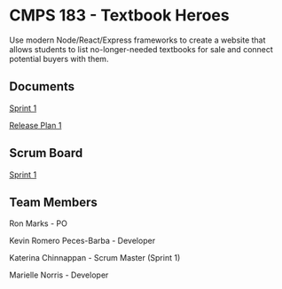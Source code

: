 # CMPS 183 - Textbook Heroes

Use modern Node/React/Express frameworks to create a website that allows students to list no-longer-needed textbooks for sale and connect potential buyers with them.


## Documents
[Sprint 1](https://docs.google.com/document/d/12I-Q21wPMOoyTfUW27Hp_W_xazsKs4Od_s6yv6pAQgY/edit?usp=sharing)

[Release Plan 1](https://docs.google.com/document/d/1UQ19d5sdkth_8BzuwrX1pVepqWDvTsUHg0RQOk4Y-LI/edit?usp=sharing)


## Scrum Board
[Sprint 1](https://trello.com/b/IdbzlvJT/textbook-heroes-sprint-1)


## Team Members
Ron Marks - PO

Kevin Romero Peces-Barba - Developer

Katerina Chinnappan - Scrum Master (Sprint 1)

Marielle Norris - Developer
